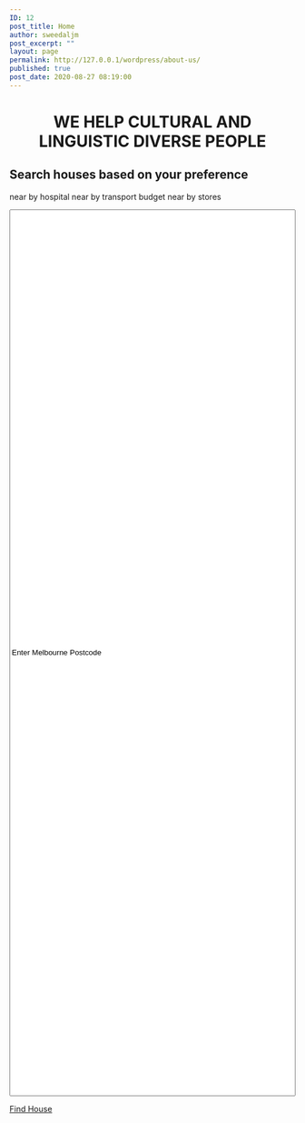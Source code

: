 ```yaml
---
ID: 12
post_title: Home
author: sweedaljm
post_excerpt: ""
layout: page
permalink: http://127.0.0.1/wordpress/about-us/
published: true
post_date: 2020-08-27 08:19:00
---
```

<!-- wp:themify-builder/canvas /--><!--themify_builder_static--><h1 style="text-align: center;">WE <strong>HELP CULTURAL</strong> AND LINGUISTIC DIVERSE PEOPLE</h1>
<h2 style="text-align: left;">Search houses based on your preference</h2>
near by hospital
near by transport
budget
near by stores
<pre><input style="width: 100%; height: 40%;" type="text" value="Enter Melbourne Postcode" /></pre>
<a href="#filter" > Find House </a><!--/themify_builder_static-->